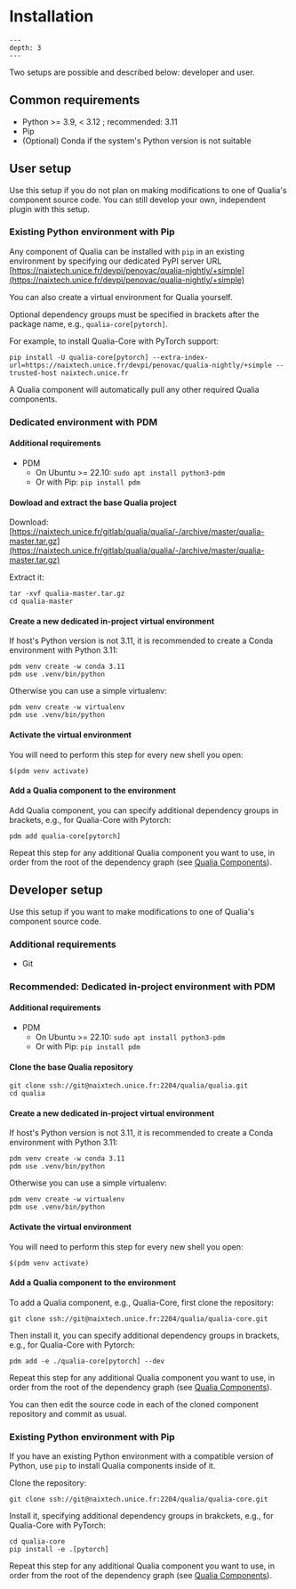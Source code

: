 # Installation

```{contents} Table of Contents
---
depth: 3
---
```


Two setups are possible and described below: developer and user.

## Common requirements

- Python >= 3.9, < 3.12 ; recommended: 3.11
- Pip
- (Optional) Conda if the system's Python version is not suitable

## User setup

Use this setup if you do not plan on making modifications to one of Qualia's component source code. You can still develop your own, independent plugin with this setup.

### Existing Python environment with Pip

Any component of Qualia can be installed with `pip` in an existing environment by specifying our dedicated PyPI server URL [https://naixtech.unice.fr/devpi/penovac/qualia-nightly/+simple](https://naixtech.unice.fr/devpi/penovac/qualia-nightly/+simple)

You can also create a virtual environment for Qualia yourself.

Optional dependency groups must be specified in brackets after the package name, e.g., `qualia-core[pytorch]`.

For example, to install Qualia-Core with PyTorch support:
```
pip install -U qualia-core[pytorch] --extra-index-url=https://naixtech.unice.fr/devpi/penovac/qualia-nightly/+simple --trusted-host naixtech.unice.fr 
```

A Qualia component will automatically pull any other required Qualia components.

### Dedicated environment with PDM

#### Additional requirements
- PDM
    - On Ubuntu >= 22.10: `sudo apt install python3-pdm`
    - Or with Pip: `pip install pdm`

#### Dowload and extract the base Qualia project
Download: [https://naixtech.unice.fr/gitlab/qualia/qualia/-/archive/master/qualia-master.tar.gz](https://naixtech.unice.fr/gitlab/qualia/qualia/-/archive/master/qualia-master.tar.gz)

Extract it:
```
tar -xvf qualia-master.tar.gz
cd qualia-master
```

#### Create a new dedicated in-project virtual environment

If host's Python version is not 3.11, it is recommended to create a Conda environment with Python 3.11:
```
pdm venv create -w conda 3.11
pdm use .venv/bin/python
```

Otherwise you can use a simple virtualenv:
```
pdm venv create -w virtualenv
pdm use .venv/bin/python
```

#### Activate the virtual environment

You will need to perform this step for every new shell you open:
```
$(pdm venv activate)
```

#### Add a Qualia component to the environment

Add Qualia component, you can specify additional dependency groups in brackets, e.g., for Qualia-Core with Pytorch:
```
pdm add qualia-core[pytorch]
```

Repeat this step for any additional Qualia component you want to use, in order from the root of the dependency graph (see [Qualia Components](Components)).

## Developer setup

Use this setup if you want to make modifications to one of Qualia's component source code.

### Additional requirements
- Git

### Recommended: Dedicated in-project environment with PDM

#### Additional requirements
- PDM
    - On Ubuntu >= 22.10: `sudo apt install python3-pdm`
    - Or with Pip: `pip install pdm`

#### Clone the base Qualia repository
```
git clone ssh://git@naixtech.unice.fr:2204/qualia/qualia.git
cd qualia
```

#### Create a new dedicated in-project virtual environment

If host's Python version is not 3.11, it is recommended to create a Conda environment with Python 3.11:
```
pdm venv create -w conda 3.11
pdm use .venv/bin/python
```

Otherwise you can use a simple virtualenv:
```
pdm venv create -w virtualenv
pdm use .venv/bin/python
```

#### Activate the virtual environment

You will need to perform this step for every new shell you open:
```
$(pdm venv activate)
```

#### Add a Qualia component to the environment

To add a Qualia component, e.g., Qualia-Core, first clone the repository:
```
git clone ssh://git@naixtech.unice.fr:2204/qualia/qualia-core.git
```
Then install it, you can specify additional dependency groups in brackets, e.g., for Qualia-Core with Pytorch:
```
pdm add -e ./qualia-core[pytorch] --dev
```

Repeat this step for any additional Qualia component you want to use, in order from the root of the dependency graph (see [Qualia Components](Components)).

You can then edit the source code in each of the cloned component repository and commit as usual.

### Existing Python environment with Pip

If you have an existing Python environment with a compatible version of Python, use `pip` to install Qualia components inside of it.

Clone the repository:
```
git clone ssh://git@naixtech.unice.fr:2204/qualia/qualia-core.git
```

Install it, specifying additional dependency groups in brakckets, e.g., for Qualia-Core with PyTorch:
```
cd qualia-core
pip install -e .[pytorch]
```

Repeat this step for any additional Qualia component you want to use, in order from the root of the dependency graph (see [Qualia Components](Components)).
